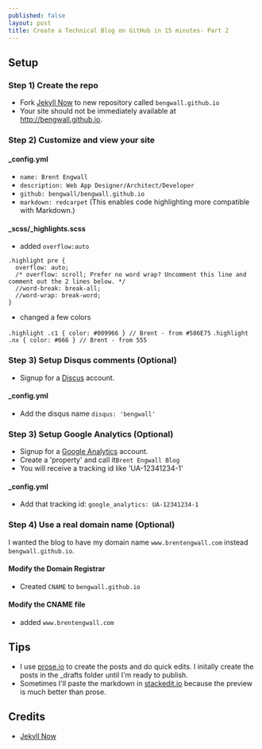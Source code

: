 ```yaml
---
published: false
layout: post
title: Create a Technical Blog on GitHub in 15 minutes- Part 2
---
```


## Setup

### Step 1) Create the repo

- Fork [Jekyll Now](https://github.com/barryclark/jekyll-now) to new repository called `bengwall.github.io`
- Your site should not be immediately available at http://bengwall.github.io.


### Step 2) Customize and view your site

#### _config.yml

- `name: Brent Engwall`
- `description: Web App Designer/Architect/Developer`
- `github: bengwall/bengwall.github.io`
- `markdown: redcarpet`  (This enables code highlighting more compatible with Markdown.)


#### _scss/_highlights.scss

- added `overflow:auto`

```
.highlight pre {
  overflow: auto;
  /* overflow: scroll; Prefer no word wrap? Uncomment this line and comment out the 2 lines below. */
  //word-break: break-all;
  //word-wrap: break-word;
}
```

- changed a few colors

`.highlight .c1 { color: #009966 } // Brent - from #586E75`
`.highlight .nx { color: #666 } // Brent - from 555`


### Step 3) Setup Disqus comments (Optional)

- Signup for a [Discus](www.disquc.io) account.

#### _config.yml

- Add the disqus name
	`disqus: 'bengwall'`


### Step 3) Setup Google Analytics (Optional)

- Signup for a [Google Analytics](http://www.google.com/analytics/) account.
- Create a 'property' and call it`Brent Engwall Blog`
- You will receive a tracking id like 'UA-12341234-1'

#### _config.yml

- Add that tracking id:
	`google_analytics: UA-12341234-1`


### Step 4)  Use a real domain name (Optional)

I wanted the blog to have my domain name  `www.brentengwall.com` instead `bengwall.github.io`.

#### Modify the Domain Registrar

- Created `CNAME` to `bengwall.github.io`

#### Modify the CNAME file

- added `www.brentengwall.com`



## Tips

- I use [prose.io](http://prose.io) to create the posts and do quick edits.  I initally create the posts in the _drafts folder until I'm ready to publish.
- Sometimes I'll paste the markdown in [stackedit.io](www.stackedit.io) because the preview is much better than prose.


## Credits

- [Jekyll Now](http://www.jekyllnow.com/)

